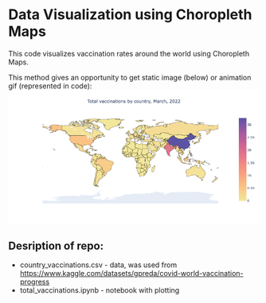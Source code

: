 # Data Visualization using Choropleth Maps

This code visualizes vaccination rates around the world using Choropleth Maps.

This method gives an opportunity to get static image (below) or animation gif (represented in code):
![alt text](https://github.com/alyona0909/Data-Visualization-using-Choropleth-Maps/blob/main/newplot.png?raw=true)

## Desription of repo:
* country_vaccinations.csv - data, was used from https://www.kaggle.com/datasets/gpreda/covid-world-vaccination-progress
* total_vaccinations.ipynb - notebook with plotting


